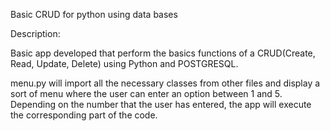 Basic CRUD for python using data bases

Description:

Basic app developed that perform the basics functions of a CRUD(Create, Read, Update, Delete) using Python and POSTGRESQL.

menu.py will import all the necessary classes from other files and display a sort of menu where the user can enter an option between 1 and 5. Depending on the number that the user has entered, the app will execute the corresponding part of the code.
